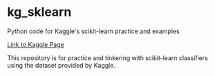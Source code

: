 kg_sklearn
==========

Python code for Kaggle's scikit-learn practice and examples

[Link to Kaggle Page](https://www.kaggle.com/c/data-science-london-scikit-learn)

This repository is for practice and tinkering with scikit-learn classifiers using the dataset provided by Kaggle.
